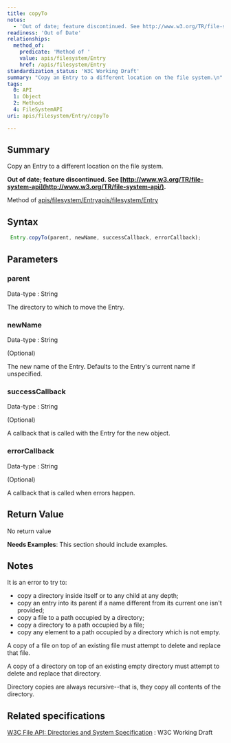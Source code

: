 ```yaml
---
title: copyTo
notes:
  - 'Out of date; feature discontinued. See http://www.w3.org/TR/file-system-api/.'
readiness: 'Out of Date'
relationships:
  method_of:
    predicate: 'Method of '
    value: apis/filesystem/Entry
    href: /apis/filesystem/Entry
standardization_status: 'W3C Working Draft'
summary: "Copy an Entry to a different location on the file system.\n"
tags:
  0: API
  1: Object
  2: Methods
  4: FileSystemAPI
uri: apis/filesystem/Entry/copyTo

---
```

## Summary

Copy an Entry to a different location on the file system.

**Out of date; feature discontinued. See [http://www.w3.org/TR/file-system-api](http://www.w3.org/TR/file-system-api/).**

Method of [apis/filesystem/Entry](/apis/filesystem/Entry)[apis/filesystem/Entry](/apis/filesystem/Entry)

## Syntax

``` js
 Entry.copyTo(parent, newName, successCallback, errorCallback);
```

## Parameters

### parent

 Data-type
:   String

 The directory to which to move the Entry.

### newName

 Data-type
:   String

(Optional)

The new name of the Entry. Defaults to the Entry's current name if unspecified.

### successCallback

 Data-type
:   String

(Optional)

A callback that is called with the Entry for the new object.

### errorCallback

 Data-type
:   String

(Optional)

A callback that is called when errors happen.

## Return Value

No return value

**Needs Examples**: This section should include examples.

## Notes

It is an error to try to:

-   copy a directory inside itself or to any child at any depth;
-   copy an entry into its parent if a name different from its current one isn't provided;
-   copy a file to a path occupied by a directory;
-   copy a directory to a path occupied by a file;
-   copy any element to a path occupied by a directory which is not empty.

A copy of a file on top of an existing file must attempt to delete and replace that file.

A copy of a directory on top of an existing empty directory must attempt to delete and replace that directory.

Directory copies are always recursive--that is, they copy all contents of the directory.

## Related specifications

[W3C File API: Directories and System Specification](http://dev.w3.org/2009/dap/file-system/pub/FileSystem/)
:   W3C Working Draft
